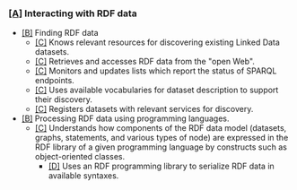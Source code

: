 ### [[A]](http://asn.desire2learn.com/resources/S2696023) Interacting with RDF data
* [[B]](http://asn.desire2learn.com/resources/S2709893) Finding RDF data
    * [[C]](http://asn.desire2learn.com/resources/S2710042) Knows relevant resources for discovering existing Linked Data datasets.
    * [[C]](http://asn.desire2learn.com/resources/S2710039) Retrieves and accesses RDF data from the "open Web".
    * [[C]](http://asn.desire2learn.com/resources/S2710046) Monitors and updates lists which report the status of SPARQL endpoints.
    * [[C]](http://asn.desire2learn.com/resources/S2710054) Uses available vocabularies for dataset description to support their discovery.
    * [[C]](http://asn.desire2learn.com/resources/S2710057) Registers datasets with relevant services for discovery.
* [[B]](http://asn.desire2learn.com/resources/S2696086) Processing RDF data using programming languages.
    * [[C]](http://asn.desire2learn.com/resources/S2742467) Understands how components of the RDF data model (datasets, graphs, statements, and various types of node) are expressed in the RDF library of a given programming language by constructs such as object-oriented classes.
        * [[D]](http://asn.desire2learn.com/resources/S2742468) Uses an RDF programming library to serialize RDF data in available syntaxes.
